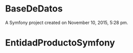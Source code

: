 BaseDeDatos
===========

A Symfony project created on November 10, 2015, 5:28 pm.
# EntidadProductoSymfony
